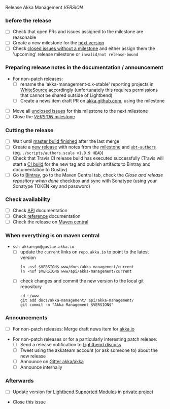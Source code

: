 Release Akka Management $VERSION$

<!--
# Release Train Issue Template for Akka Management

(Liberally copied and adopted from Scala itself https://github.com/scala/scala-dev/blob/b11cd2e4a4431de7867db6b39362bea8fa6650e7/notes/releases/template.md)

For every release, make a copy of this file named after the release, and expand the variables.
Ideally replacing variables could become a script you can run on your local machine.

Variables to be expanded in this template:
- $VERSION$=???
-->

### before the release

- [ ] Check that open PRs and issues assigned to the milestone are reasonable
- [ ] Create a new milestone for the [next version](https://github.com/akka/akka-management/milestones)
- [ ] Check [closed issues without a milestone](https://github.com/akka/akka-management/issues?utf8=%E2%9C%93&q=is%3Aissue%20is%3Aclosed%20no%3Amilestone) and either assign them the 'upcoming' release milestone or `invalid/not release-bound`

### Preparing release notes in the documentation / announcement

- For non-patch releases: 
    - [ ] rename the 'akka-management-x.x-stable' reporting projects in [WhiteSource](https://saas.whitesourcesoftware.com/Wss/WSS.html) accordingly (unfortunately this requires permissions that cannot be shared outside of Lightbend)
    - [ ] Create a news item draft PR on [akka.github.com](https://github.com/akka/akka.github.com), using the milestone
- [ ] Move all [unclosed issues](https://github.com/akka/akka-management/issues?q=is%3Aopen+is%3Aissue+milestone%3A$VERSION$) for this milestone to the next milestone
- [ ] Close the [$VERSION$ milestone](https://github.com/akka/akka-management/milestones?direction=asc&sort=due_date)

### Cutting the release

- [ ] Wait until [master build finished](https://travis-ci.org/akka/akka-management/builds/) after the last merge
- [ ] Create a [new release](https://github.com/akka/akka-management/releases/new) with notes from the [milestone](https://github.com/akka/akka-management/milestones/$VERSION$) and [`sbt-authors`](https://github.com/2m/authors) (eg. `./scripts/authors.scala v1.0.9 HEAD`)
- [ ] Check that Travis CI release build has executed successfully (Travis will start a [CI build](https://travis-ci.org/akka/akka-management/builds) for the new tag and publish artifacts to Bintray and documentation to Gustav)
- [ ] Go to [Bintray](https://bintray.com/akka/maven/akka-management/$VERSION$), go to the Maven Central tab, check the *Close and release repository when done* checkbox and sync with Sonatype (using your Sonatype TOKEN key and password)

### Check availability

- [ ] Check [API](https://doc.akka.io/api/akka-management/$VERSION$/) documentation
- [ ] Check [reference](https://doc.akka.io/docs/akka-management/$VERSION$/) documentation
- [ ] Check the release on [Maven central](https://repo1.maven.org/maven2/com/lightbend/akka/management/akka-management_2.12/$VERSION$/)

### When everything is on maven central
  - `ssh akkarepo@gustav.akka.io`
    - [ ] update the `current` links on `repo.akka.io` to point to the latest version
         ```
         ln -nsf $VERSION$ www/docs/akka-management/current
         ln -nsf $VERSION$ www/api/akka-management/current
         ```
    - [ ] check changes and commit the new version to the local git repository
         ```
         cd ~/www
         git add docs/akka-management/ api/akka-management/
         git commit -m "Akka Management $VERSION$"
         ```

### Announcements

- [ ] For non-patch releases: Merge draft news item for [akka.io](https://github.com/akka/akka.github.com)
- For non-patch releases or for a particularly interesting patch release: 
    - [ ] Send a release notification to [Lightbend discuss](https://discuss.akka.io)
    - [ ] Tweet using the akkateam account (or ask someone to) about the new release
    - [ ] Announce on [Gitter akka/akka](https://gitter.im/akka/akka)
    - [ ] Announce internally

### Afterwards

- [ ] Update version for [Lightbend Supported Modules](https://developer.lightbend.com/docs/lightbend-platform/introduction/getting-help/build-dependencies.html#_akka_management) in [private project](https://github.com/lightbend/lightbend-technology-intro-doc/blob/master/docs/modules/getting-help/examples/build.sbt#L156)
- Close this issue
